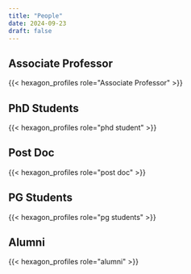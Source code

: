 ```yaml
---
title: "People"
date: 2024-09-23
draft: false
---
```


## Associate Professor
{{< hexagon_profiles role="Associate Professor" >}}

## PhD Students
{{< hexagon_profiles role="phd student" >}}

## Post Doc
{{< hexagon_profiles role="post doc" >}}

## PG Students
{{< hexagon_profiles role="pg students" >}}

## Alumni
{{< hexagon_profiles role="alumni" >}}



